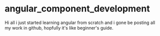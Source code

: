 # angular_component_development
Hi all i just started learning angular from scratch and i gone be posting all my work in github,
hopfully it's like beginner's guide.
